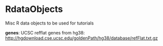RdataObjects
============

Misc R data objects to be used for tutorials

**genes**: UCSC refflat genes from hg38: http://hgdownload.cse.ucsc.edu/goldenPath/hg38/database/refFlat.txt.gz
